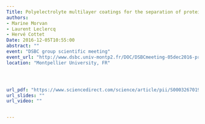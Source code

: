 ```yaml
---
Title: Polyelectrolyte multilayer coatings for the separation of proteins by capillary electrophoresis: influence of polyelectrolyte nature
authors:
- Marine Morvan
- Laurent Leclercq
- Hervé Cottet
Date: 2016-12-05T10:55:00
abstract: ""
event: "DSBC group scientific meeting"
event_url: "http://www.dsbc.univ-montp2.fr/DOC/DSBCmeeting-05dec2016-program.pdf"
location: "Montpellier University, FR"




url_pdf: "https://www.sciencedirect.com/science/article/pii/S0003267019300479"
url_slides: ""
url_video: ""


---
```

